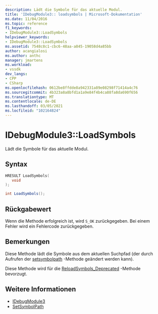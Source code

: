 ```yaml
---
description: Lädt die Symbole für das aktuelle Modul.
title: 'IDebugModule3:: loadsymbols | Microsoft-Dokumentation'
ms.date: 11/04/2016
ms.topic: reference
f1_keywords:
- IDebugModule3::LoadSymbols
helpviewer_keywords:
- IDebugModule3::LoadSymbols
ms.assetid: 7548c8c1-cbc6-48aa-a845-19058d4a85bb
author: acangialosi
ms.author: anthc
manager: jmartens
ms.workload:
- vssdk
dev_langs:
- CPP
- CSharp
ms.openlocfilehash: 0612be8ffdde8a942331a89e08298f71414a4c76
ms.sourcegitcommit: 4b323a8a8bfd1a1a9e84f4b4ca88fa8da690f656
ms.translationtype: MT
ms.contentlocale: de-DE
ms.lasthandoff: 03/05/2021
ms.locfileid: "102164824"
---
```

# <a name="idebugmodule3loadsymbols"></a>IDebugModule3::LoadSymbols
Lädt die Symbole für das aktuelle Modul.

## <a name="syntax"></a>Syntax

```cpp
HRESULT LoadSymbols(
   void
);
```

```csharp
int LoadSymbols();
```

## <a name="return-value"></a>Rückgabewert
 Wenn die Methode erfolgreich ist, wird `S_OK` zurückgegeben. Bei einem Fehler wird ein Fehlercode zurückgegeben.

## <a name="remarks"></a>Bemerkungen
 Diese Methode lädt die Symbole aus dem aktuellen Suchpfad (der durch Aufrufen der [setsymbolpath](../../../extensibility/debugger/reference/idebugengine3-setsymbolpath.md) -Methode geändert werden kann).

 Diese Methode wird für die [ReloadSymbols_Deprecated](../../../extensibility/debugger/reference/idebugmodule2-reloadsymbols-deprecated.md) -Methode bevorzugt.

## <a name="see-also"></a>Weitere Informationen
- [IDebugModule3](../../../extensibility/debugger/reference/idebugmodule3.md)
- [SetSymbolPath](../../../extensibility/debugger/reference/idebugengine3-setsymbolpath.md)
